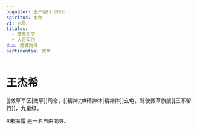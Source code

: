 ```yaml
---
pugnator: 王不留行（SSS）
spiritus: 玄龟
vi: 九星
titulus:
  - 微草司令
  - 大将军衔
dux: 隐藏向导
pertinentia: 微草
---
```


# 王杰希

[[微草军区|微草]]司令，[[精神力#精神体|精神体]]玄龟，驾驶微草旗舰[[王不留行]]，九星级。

#未揭露 是一名自由向导。
